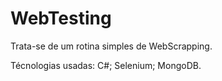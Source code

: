 # WebTesting

Trata-se de um rotina simples de WebScrapping.

Técnologias usadas:
C#;
Selenium;
MongoDB.
